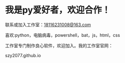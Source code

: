 # 我是py爱好者，欢迎合作！

联系或加入工作室：18116231008@163.com

喜欢:python，电脑病毒，powershell，bat，js，html，css

工作室专门制作良心软件，欢迎加入。我的工作室官网：

szy2077.github.io
